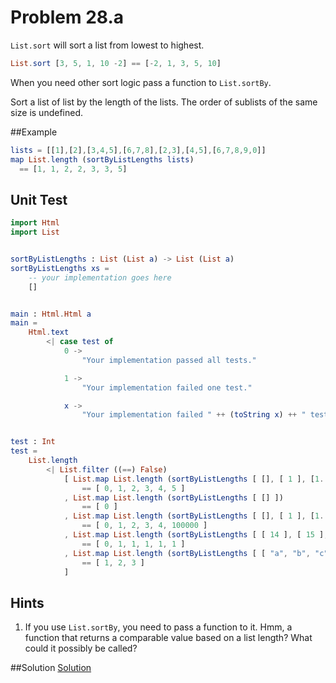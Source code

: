 # Problem 28.a

```List.sort``` will sort a list from lowest to highest.

```elm
List.sort [3, 5, 1, 10 -2] == [-2, 1, 3, 5, 10]
```
When you need other sort logic pass a function to ```List.sortBy```.

Sort a list of list by the length of the lists. The order of sublists of the same size is undefined. 

##Example
```elm
lists = [[1],[2],[3,4,5],[6,7,8],[2,3],[4,5],[6,7,8,9,0]] 
map List.length (sortByListLengths lists) 
  == [1, 1, 2, 2, 3, 3, 5]
```

## Unit Test
```elm
import Html
import List


sortByListLengths : List (List a) -> List (List a)
sortByListLengths xs =
    -- your implementation goes here
    []


main : Html.Html a
main =
    Html.text
        <| case test of
            0 ->
                "Your implementation passed all tests."

            1 ->
                "Your implementation failed one test."

            x ->
                "Your implementation failed " ++ (toString x) ++ " tests."


test : Int
test =
    List.length
        <| List.filter ((==) False)
            [ List.map List.length (sortByListLengths [ [], [ 1 ], [1..2], [1..3], [1..4], [1..5] ])
                == [ 0, 1, 2, 3, 4, 5 ]
            , List.map List.length (sortByListLengths [ [] ])
                == [ 0 ]
            , List.map List.length (sortByListLengths [ [], [ 1 ], [1..100000], [1..4], [1..3], [1..2] ])
                == [ 0, 1, 2, 3, 4, 100000 ]
            , List.map List.length (sortByListLengths [ [ 14 ], [ 15 ], [], [ 1 ], [ 12 ], [ 13 ] ])
                == [ 0, 1, 1, 1, 1, 1 ]
            , List.map List.length (sortByListLengths [ [ "a", "b", "c" ], [ "a", "b" ], [ "a" ] ])
                == [ 1, 2, 3 ]
            ]

```

## Hints
1. If you use ```List.sortBy```, you need to pass a function to it. Hmm, a function that returns a comparable value based on a list length? What could it possibly be called?


##Solution
[Solution](../s/s28a.md)